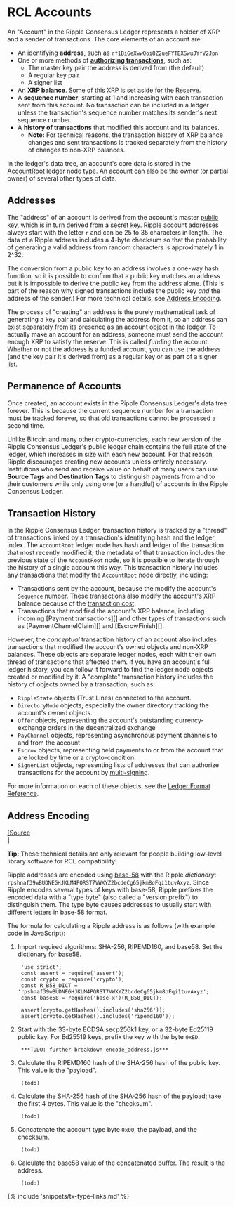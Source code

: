 # RCL Accounts

An "Account" in the Ripple Consensus Ledger represents a holder of XRP and a sender of transactions. The core elements of an account are:

- An identifying **address**, such as `rf1BiGeXwwQoi8Z2ueFYTEXSwuJYfV2Jpn`
- One or more methods of [**authorizing transactions**](reference-transaction-format.html#authorizing-transactions), such as:
    - The master key pair the address is derived from (the default)
    - A regular key pair
    - A signer list
- An **XRP balance**. Some of this XRP is set aside for the [Reserve](concept-reserves.html).
- A **sequence number**, starting at 1 and increasing with each transaction sent from this account. No transaction can be included in a ledger unless the transaction's sequence number matches its sender's next sequence number.
- A **history of transactions** that modified this account and its balances.
    - **Note:** For technical reasons, the transaction history of XRP balance changes and sent transactions is tracked separately from the history of changes to non-XRP balances.

In the ledger's data tree, an account's core data is stored in the [AccountRoot](reference-ledger-format.html#accountroot) ledger node type. An account can also be the owner (or partial owner) of several other types of data.

## Addresses

The "address" of an account is derived from the account's master [public key](https://en.wikipedia.org/wiki/Public-key_cryptography), which is in turn derived from a secret key. Ripple account addresses always start with the letter `r` and can be 25 to 35 characters in length. The data of a Ripple address includes a 4-byte checksum so that the probability of generating a valid address from random characters is approximately 1 in 2^32.

The conversion from a public key to an address involves a one-way hash function, so it is possible to confirm that a public key matches an address but it is impossible to derive the public key from the address alone. (This is part of the reason why signed transactions include the public key _and_ the address of the sender.) For more technical details, see [Address Encoding](#address-encoding).

The process of "creating" an address is the purely mathematical task of generating a key pair and calculating the address from it, so an address can exist separately from its presence as an account object in the ledger. To actually make an account for an address, someone must send the account enough XRP to satisfy the reserve. This is called _funding_ the account. Whether or not the address is a funded account, you can use the address (and the key pair it's derived from) as a regular key or as part of a signer list.

## Permanence of Accounts

Once created, an account exists in the Ripple Consensus Ledger's data tree forever. This is because the current sequence number for a transaction must be tracked forever, so that old transactions cannot be processed a second time.

Unlike Bitcoin and many other crypto-currencies, each new version of the Ripple Consensus Ledger's public ledger chain contains the full state of the ledger, which increases in size with each new account. For that reason, Ripple discourages creating new accounts unless entirely necessary. Institutions who send and receive value on behalf of many users can use **Source Tags** and **Destination Tags** to distinguish payments from and to their customers while only using one (or a handful) of accounts in the Ripple Consensus Ledger.

## Transaction History

In the Ripple Consensus Ledger, transaction history is tracked by a "thread" of transactions linked by a transaction's identifying hash and the ledger index. The `AccountRoot` ledger node has hash and ledger of the transaction that most recently modified it; the metadata of that transaction includes the previous state of the `AccountRoot` node, so it is possible to iterate through the history of a single account this way. This transaction history includes any transactions that modify the `AccountRoot` node directly, including:

- Transactions sent by the account, because the modify the account's `Sequence` number. These transactions also modify the account's XRP balance because of the [transaction cost](concept-transaction-cost.html).
- Transactions that modified the account's XRP balance, including incoming [Payment transactions][] and other types of transactions such as [PaymentChannelClaim][] and [EscrowFinish][].

However, the _conceptual_ transaction history of an account also includes transactions that modified the account's owned objects and non-XRP balances. These objects are separate ledger nodes, each with their own thread of transactions that affected them. If you have an account's full ledger history, you can follow it forward to find the ledger node objects created or modified by it. A "complete" transaction history includes the history of objects owned by a transaction, such as:

- `RippleState` objects (Trust Lines) connected to the account.
- `DirectoryNode` objects, especially the owner directory tracking the account's owned objects.
- `Offer` objects, representing the account's outstanding currency-exchange orders in the decentralized exchange
- `PayChannel` objects, representing asynchronous payment channels to and from the account
- `Escrow` objects, representing held payments to or from the account that are locked by time or a crypto-condition.
- `SignerList` objects, representing lists of addresses that can authorize transactions for the account by [multi-signing](reference-transaction-format.html#multi-signing).

For more information on each of these objects, see the [Ledger Format Reference](reference-ledger-format.html).

## Address Encoding
[[Source<br>]](https://github.com/ripple/rippled/blob/35fa20a110e3d43ffc1e9e664fc9017b6f2747ae/src/ripple/protocol/impl/AccountID.cpp#L109-L140 "Source")

**Tip:** These technical details are only relevant for people building low-level library software for RCL compatibility!

Ripple addresses are encoded using [base-58](https://en.wikipedia.org/wiki/Base58) with the Ripple _dictionary_: `rpshnaf39wBUDNEGHJKLM4PQRST7VWXYZ2bcdeCg65jkm8oFqi1tuvAxyz`. Since Ripple encodes several types of keys with base-58, Ripple prefixes the encoded data with a "type byte" (also called a "version prefix") to distinguish them. The type byte causes addresses to usually start with different letters in base-58 format.

The formula for calculating a Ripple address is as follows (with example code in JavaScript):

1. Import required algorithms: SHA-256, RIPEMD160, and base58. Set the dictionary for base58.

        'use strict';
        const assert = require('assert');
        const crypto = require('crypto');
        const R_B58_DICT = 'rpshnaf39wBUDNEGHJKLM4PQRST7VWXYZ2bcdeCg65jkm8oFqi1tuvAxyz';
        const base58 = require('base-x')(R_B58_DICT);

        assert(crypto.getHashes().includes('sha256'));
        assert(crypto.getHashes().includes('ripemd160'));

2. Start with the 33-byte ECDSA secp256k1 key, or a 32-byte Ed25119 public key. For Ed25519 keys, prefix the key with the byte `0xED`.

        ***TODO: further breakdown encode_address.js***

3. Calculate the RIPEMD160 hash of the SHA-256 hash of the public key. This value is the "payload".

        (todo)

4. Calculate the SHA-256 hash of the SHA-256 hash of the payload; take the first 4 bytes. This value is the "checksum".

        (todo)

5. Concatenate the account type byte `0x00`, the payload, and the checksum.

        (todo)

6. Calculate the base58 value of the concatenated buffer. The result is the address.


        (todo)

<!--{# Reference link definitions #}-->

{% include 'snippets/tx-type-links.md' %}
